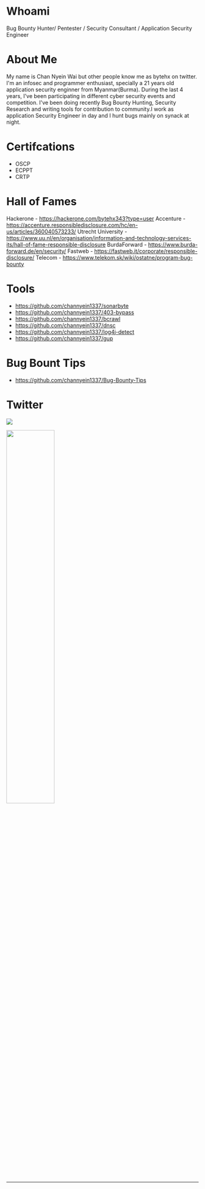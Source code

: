 # Whoami

Bug Bounty Hunter/ Pentester / Security Consultant / Application Security Engineer

# About Me

My name is Chan Nyein Wai but other people know me as bytehx on twitter.
I'm an infosec and programmer enthusiast, specially a 21 years old application security enginner from Myanmar(Burma). 
During the last 4 years, I've been participating in different cyber security events and competition. I've been doing recently Bug Bounty Hunting, Security Research and writing tools for contribution to community.I work as application Security Engineer  in day and I hunt bugs mainly on synack at night.

# Certifcations

- OSCP
- ECPPT
- CRTP

# Hall of Fames
Hackerone - https://hackerone.com/bytehx343?type=user
Accenture - https://accenture.responsibledisclosure.com/hc/en-us/articles/360040573233/
Utrecht University  - https://www.uu.nl/en/organisation/information-and-technology-services-its/hall-of-fame-responsible-disclosure
BurdaForward - https://www.burda-forward.de/en/security/
Fastweb - https://fastweb.it/corporate/responsible-disclosure/
Telecom - https://www.telekom.sk/wiki/ostatne/program-bug-bounty

# Tools

- https://github.com/channyein1337/sonarbyte
- https://github.com/channyein1337/403-bypass
- https://github.com/channyein1337/bcrawl
- https://github.com/channyein1337/dnsc
- https://github.com/channyein1337/log4j-detect
- https://github.com/channyein1337/gup

# Bug Bount Tips

- https://github.com/channyein1337/Bug-Bounty-Tips

# Twitter
[![](https://img.shields.io/twitter/follow/bytehx343?color=gray&logo=twitter&label=%40bytehx343&style=flat)](https://twitter.com/bytehx343)


<img src="https://github-readme-stats.vercel.app/api?username=channyein1337&show_icons=true&theme=radical" width="50%">

---
